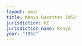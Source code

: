 ```yaml
---
layout: year
title: Kenya Gazettes 1952
jurisdiction: KE
jurisdiction_name: Kenya
year: "1952"
---
```

